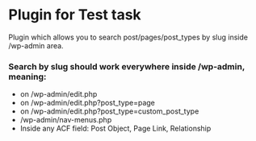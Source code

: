 Plugin for Test task
===

Plugin which allows you to search post/pages/post_types by slug inside /wp-admin
area.

### Search by slug should work everywhere inside /wp-admin, meaning:
- on /wp-admin/edit.php
- on /wp-admin/edit.php?post_type=page
- on /wp-admin/edit.php?post_type=custom_post_type
- /wp-admin/nav-menus.php
- Inside any ACF field: Post Object, Page Link, Relationship
